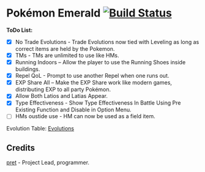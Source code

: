 # Pokémon Emerald [![Build Status][ci-badge]][ci]

**ToDo List:**
- [x] No Trade Evolutions - Trade Evolutions now tied with Leveling as long as correct items are held by the Pokemon.
- [x] TMs - TMs are unlimited to use like HMs.
- [x] Running Indoors – Allow the player to use the Running Shoes inside buildings.
- [x] Repel QoL - Prompt to use another Repel when one runs out.
- [x] EXP Share All – Make the EXP Share work like modern games, distributing EXP to all party Pokémon.
- [x] Allow Both Latios and Latias Appear.
- [x] Type Effectiveness - Show Type Effectiveness In Battle Using Pre Existing Function and Disable in Option Menu.
- [ ] HMs oustide use - HM can now be used as a field item.

Evolution Table: [Evolutions](Evolution.md)

## Credits

[pret](https://github.com/pret) - Project Lead, programmer.

[ci]: https://github.com/notepadguyOfficial/Pokemon-Emerald/actions
[ci-badge]: https://github.com/notepadguyOfficial/Pokemon-Emerald/actions/workflows/build.yml/badge.svg?branch=modern